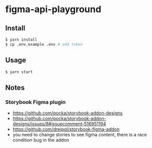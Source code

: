 # figma-api-playground

## Install

```sh
$ yarn install
$ cp .env.example .env # add token
```

## Usage

```sh
$ yarn start
```

## Notes

### Storybook Figma plugin

- https://github.com/pocka/storybook-addon-designs
- https://github.com/pocka/storybook-addon-designs/issues/8#issuecomment-516951194
- https://github.com/dreipol/storybook-figma-addon
- you need to change stories to see figma content, there is a race condition bug in the addon
